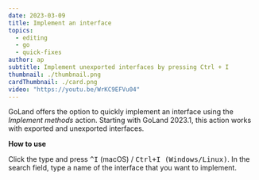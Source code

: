 ```yaml
---
date: 2023-03-09
title: Implement an interface
topics:
  - editing
  - go
  - quick-fixes
author: ap
subtitle: Implement unexported interfaces by pressing Ctrl + I
thumbnail: ./thumbnail.png
cardThumbnail: ./card.png
video: "https://youtu.be/WrKC9EFVu04"
---
```


GoLand offers the option to quickly implement an interface using the _Implement methods_ action. Starting with GoLand 2023.1, this action works with exported and unexported interfaces.

**How to use**

Click the type and press <kbd>^I</kbd> (macOS) / <kbd>Ctrl+I (Windows/Linux)</kbd>. In the search field, type a name of the interface that you want to implement.
